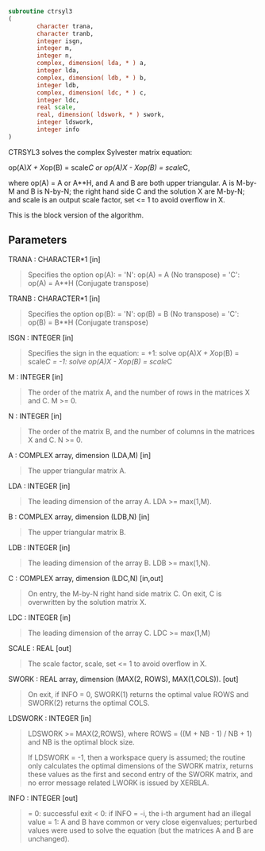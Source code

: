 ```fortran
subroutine ctrsyl3
(
        character trana,
        character tranb,
        integer isgn,
        integer m,
        integer n,
        complex, dimension( lda, * ) a,
        integer lda,
        complex, dimension( ldb, * ) b,
        integer ldb,
        complex, dimension( ldc, * ) c,
        integer ldc,
        real scale,
        real, dimension( ldswork, * ) swork,
        integer ldswork,
        integer info
)
```

CTRSYL3 solves the complex Sylvester matrix equation:

op(A)*X + X*op(B) = scale*C or
op(A)*X - X*op(B) = scale*C,

where op(A) = A or A**H, and  A and B are both upper triangular. A is
M-by-M and B is N-by-N; the right hand side C and the solution X are
M-by-N; and scale is an output scale factor, set <= 1 to avoid
overflow in X.

This is the block version of the algorithm.

## Parameters
TRANA : CHARACTER*1 [in]
> Specifies the option op(A):
> = 'N': op(A) = A    (No transpose)
> = 'C': op(A) = A**H (Conjugate transpose)

TRANB : CHARACTER*1 [in]
> Specifies the option op(B):
> = 'N': op(B) = B    (No transpose)
> = 'C': op(B) = B**H (Conjugate transpose)

ISGN : INTEGER [in]
> Specifies the sign in the equation:
> = +1: solve op(A)*X + X*op(B) = scale*C
> = -1: solve op(A)*X - X*op(B) = scale*C

M : INTEGER [in]
> The order of the matrix A, and the number of rows in the
> matrices X and C. M >= 0.

N : INTEGER [in]
> The order of the matrix B, and the number of columns in the
> matrices X and C. N >= 0.

A : COMPLEX array, dimension (LDA,M) [in]
> The upper triangular matrix A.

LDA : INTEGER [in]
> The leading dimension of the array A. LDA >= max(1,M).

B : COMPLEX array, dimension (LDB,N) [in]
> The upper triangular matrix B.

LDB : INTEGER [in]
> The leading dimension of the array B. LDB >= max(1,N).

C : COMPLEX array, dimension (LDC,N) [in,out]
> On entry, the M-by-N right hand side matrix C.
> On exit, C is overwritten by the solution matrix X.

LDC : INTEGER [in]
> The leading dimension of the array C. LDC >= max(1,M)

SCALE : REAL [out]
> The scale factor, scale, set <= 1 to avoid overflow in X.

SWORK : REAL array, dimension (MAX(2, ROWS), MAX(1,COLS)). [out]
> On exit, if INFO = 0, SWORK(1) returns the optimal value ROWS
> and SWORK(2) returns the optimal COLS.

LDSWORK : INTEGER [in]
> LDSWORK >= MAX(2,ROWS), where ROWS = ((M + NB - 1) / NB + 1)
> and NB is the optimal block size.
> 
> If LDSWORK = -1, then a workspace query is assumed; the routine
> only calculates the optimal dimensions of the SWORK matrix,
> returns these values as the first and second entry of the SWORK
> matrix, and no error message related LWORK is issued by XERBLA.

INFO : INTEGER [out]
> = 0: successful exit
> < 0: if INFO = -i, the i-th argument had an illegal value
> = 1: A and B have common or very close eigenvalues; perturbed
> values were used to solve the equation (but the matrices
> A and B are unchanged).
